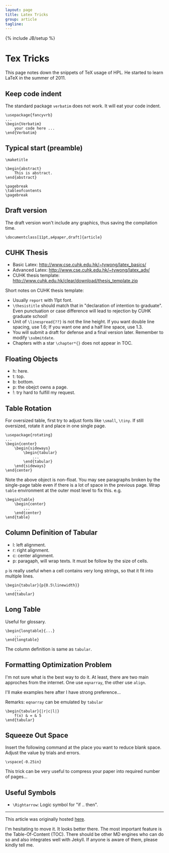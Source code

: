 ```yaml
---
layout: page
title: Latex Tricks
group: article
tagline: 
---
```


{% include JB/setup %}
# Tex Tricks

This page notes down the snippets of TeX usage of HPL. 
He started to learn LaTeX in the summer of 2011. 

## Keep code indent 

The standard package `verbatim` does not work. 
It will eat your code indent. 

```
\usepackage{fancyvrb}
...
\begin{Verbatim}
	your code here ...
\end{Verbatim}
```

## Typical start (preamble)

```
\maketitle

\begin{abstract}
	This is abstract. 
\end{abstract}

\pagebreak
\tableofcontents
\pagebreak	
```

## Draft version

The draft version won't include any graphics, 
thus saving the compilation time. 

```
\documentclass[11pt,a4paper,draft]{article}
```

## CUHK Thesis

   * Basic Latex: http://www.cse.cuhk.edu.hk/~tywong/latex_basics/
   * Advanced Latex: http://www.cse.cuhk.edu.hk/~tywong/latex_adv/
   * CUHK thesis template: http://www.cuhk.edu.hk/clear/download/thesis_template.zip

Short notes on CUHK thesis template:

   * Usually `report` with 11pt font. 
   * `\thesistitle` should match that in "declaration of intention to graduate". 
   Even punctuation or case difference will lead to rejection by CUHK graduate school!
   * Unit of `\linespread{??}` is not the line height. 
   If you want double line spacing, use 1.6; 
   If you want one and a half line space, use 1.3. 
   * You will submit a draft for defense and a final version later. 
   Remember to modify `\submitdate`. 
   * Chapters with a star `\chapter*{}` does not appear in TOC. 

## Floating Objects

   * h: here. 
   * t: top. 
   * b: bottom. 
   * p: the obejct owns a page. 
   * !: try hard to fulfill my request. 

## Table Rotation 

For oversized table, first try to adjust fonts like `\small`, `\tiny`. 
If still oversized, rotate it and place in one single page. 

```
\usepackage{rotating}
...
\begin{center}
	\begin{sideways}
		\begin{tabular}
			...
		\end{tabular}
	\end{sideways}
\end{center}
```

Note the above object is non-float. 
You may see paragraphs broken by the single-page table 
even if there is a lot of space in the previous page. 
Wrap `table` environment at the outer most level to fix this. 
e.g. 

```
\begin{table}
	\begin{center}
		...
	\end{center}
\end{table}
```

## Column Definition of Tabular

   * l: left alignment. 
   * r: right alignment. 
   * c: center alignment. 
   * p: paragaph, will wrap texts. 
   It must be follow by the size of cells. 

`p` is really useful when a cell contains very long strings, 
so that it fit into multiple lines. 

```
\begin{tabular}{p{0.5\linewidth}}
	...	
\end{tabular}
```


## Long Table

Useful for glossary. 

```
\begin{longtable}{...}
	...	
\end{longtable}
```

The column definition is same as `tabular`. 

## Formatting Optimization Problem

I'm not sure what is the best way to do it. 
At least, there are two main approches from the internet. 
One use `eqnarray`, the other use `align`. 

I'll make examples here after I have strong preference...

Remarks: `eqnarray` can be emulated by `tabular`

```
\begin{tabular}{|r|c|l|}
	f(x) & = & 5	
\end{tabular}
```

## Squeeze Out Space 

Insert the following command at the place you want to reduce blank space. 
Adjust the value by trials and errors. 

```
\vspace{-0.25in}
```

This trick can be very useful to compress your paper into required number of pages...

## Useful Symbols

   * `\Rightarrow`: Logic symbol for "if .. then". 

----------------

This article was originally hosted 
[here](http://personal.ie.cuhk.edu.hk/~hpl011/homepage/resource/tex-trick.html).

I'm hesitating to move it.
It looks better there.
The most important feature is the Table-Of-Content (TOC).
There should be other MD engines who can do so and also integrates well with Jekyll.
If anyone is aware of them, please kindly tell me.
